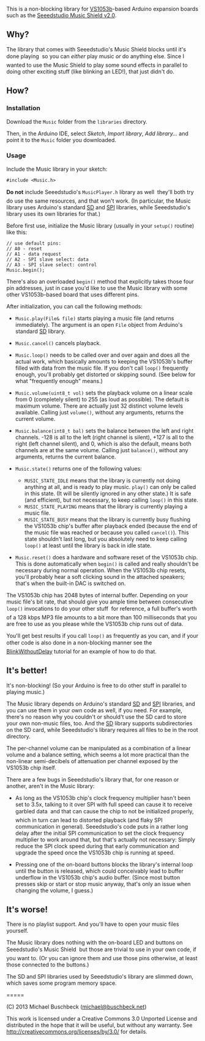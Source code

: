 This is a non-blocking library for [VS1053b](http://www.vlsi.fi/en/products/vs1053.html)-based Arduino expansion boards such as the [Seeedstudio Music Shield v2.0](http://www.seeedstudio.com/wiki/Music_Shield_V2.0).



Why?
----

The library that comes with Seeedstudio's Music Shield blocks until it's done playing  so you can *either* play music *or* do anything else. Since I wanted to use the Music Shield to play some sound effects in parallel to doing other exciting stuff (like blinking an LED!), that just didn't do.



How?
----

### Installation

Download the `Music` folder from the `libraries` directory.

Then, in the Arduino IDE, select *Sketch*, *Import library*, *Add library...* and point it to the `Music` folder you downloaded.


### Usage

Include the Music library in your sketch:

    #include <Music.h>

**Do not** include Seeedstudio's `MusicPlayer.h` library as well  they'll both try do use the same resources, and that won't work. (In particular, the Music library uses Arduino's standard [SD](http://arduino.cc/en/Reference/SD) and [SPI](http://arduino.cc/en/Reference/SPI) libraries, while Seeedstudio's library uses its own libraries for that.)

Before first use, initialize the Music library (usually in your `setup()` routine) like this:

    // use default pins:
    // A0 - reset
    // A1 - data request
    // A2 - SPI slave select: data
    // A3 - SPI slave select: control
    Music.begin();

There's also an overloaded `begin()` method that explicitly takes those four pin addresses, just in case you'd like to use the Music library with some other VS1053b-based board that uses different pins.

After initialization, you can call the following methods:

* `Music.play(File& file)` starts playing a music file (and returns immediately). The argument is an open `File` object from Arduino's standard [SD](http://arduino.cc/en/Reference/SD) library.

* `Music.cancel()` cancels playback.

* `Music.loop()` needs to be called over and over again and does all the actual work, which basically amounts to keeping the VS1053b's buffer filled with data from the music file. If you don't call `loop()` frequently enough, you'll probably get distorted or skipping sound. (See below for what "frequently enough" means.)

* `Music.volume(uint8_t vol)` sets the playback volume on a linear scale from 0 (completely silent) to 255 (as loud as possible). The default is maximum volume. There are actually just 32 distinct volume levels available. Calling just `volume()`, without any arguments, returns the current volume.

* `Music.balance(int8_t bal)` sets the balance between the left and right channels. -128 is all to the left (right channel is silent), +127 is all to the right (left channel silent), and 0, which is also the default, means both channels are at the same volume. Calling just `balance()`, without any arguments, returns the current balance.

* `Music.state()` returns one of the following values:
  * `MUSIC_STATE_IDLE` means that the library is currently not doing anything at all, and is ready to play music.  `play()` can only be called in this state. (It will be silently ignored in any other state.) It is safe (and efficient), but not necessary, to keep calling `loop()` in this state.
  * `MUSIC_STATE_PLAYING` means that the library is currently playing a music file.
  * `MUSIC_STATE_BUSY` means that the library is currently busy flushing the VS1053b chip's buffer after playback ended (because the end of the music file was reached or because you called `cancel()`). This state shouldn't last long, but you absolutely need to keep calling `loop()` at least until the library is back in idle state.

* `Music.reset()` does a hardware and software reset of the VS1053b chip. This is done automatically when `begin()` is called and really shouldn't be necessary during normal operation. When the VS1053b chip resets, you'll probably hear a soft clicking sound in the attached speakers; that's when the built-in DAC is switched on.

The VS1053b chip has 2048 bytes of internal buffer. Depending on your music file's bit rate, that should give you ample time between consecutive `loop()` invocations to do your other stuff  for reference, a full buffer's worth of a 128 kbps MP3 file amounts to a bit more than 100 milliseconds that you are free to use as you please while the VS1053b chip runs out of data.

You'll get best results if you call `loop()` as frequently as you can, and if your other code is also done in a non-blocking manner  see the [BlinkWithoutDelay](http://arduino.cc/en/Tutorial/BlinkWithoutDelay) tutorial for an example of how to do that.



It's better!
------------

It's non-blocking! (So your Arduino is free to do other stuff in parallel to playing music.)

The Music library depends on Arduino's standard [SD](http://arduino.cc/en/Reference/SD) and [SPI](http://arduino.cc/en/Reference/SPI) libraries, and you can use them in your own code as well, if you need. For example, there's no reason why you couldn't or should't use the SD card to store your own non-music files, too. And the [SD](http://arduino.cc/en/Reference/SD) library supports subdirectories on the SD card, while Seeedstudio's library requires all files to be in the root directory.

The per-channel volume can be manipulated as a combination of a linear volume and a balance setting, which seems a lot more practical than the non-linear semi-decibels of attenuation per channel exposed by the VS1053b chip itself.

There are a few bugs in Seeedstudio's library that, for one reason or another, aren't in the Music library:

* As long as the VS1053b chip's clock frequency multiplier hasn't been set to 3.5x, talking to it over SPI with full speed can cause it to receive garbled data  and that can cause the chip to not be initialized properly, which in turn can lead to distorted playback (and flaky SPI communication in general). Seeedstudio's code puts in a rather long delay after the initial SPI communication to set the clock frequency multiplier to work around that, but that's actually not necessary: Simply reduce the SPI clock speed during that early communication and upgrade the speed once the VS1053b chip is running at speed.

* Pressing one of the on-board buttons blocks the library's internal loop until the button is released, which could conceivably lead to buffer underflow in the VS1053b chip's audio buffer. (Since most button presses skip or start or stop music anyway, that's only an issue when changing the volume, I guess.)



It's worse!
-----------

There is no playlist support. And you'll have to open your music files yourself.

The Music library does nothing with the on-board LED and buttons on Seeedstudio's Music Shield  but those are trivial to use in your own code, if you want to. (Or you can ignore them and use those pins otherwise, at least those connected to the buttons.)

The SD and SPI libraries used by Seeedstudio's library are slimmed down, which saves some program memory space.


=====


(C) 2013 Michael Buschbeck (michael@buschbeck.net)

This work is licensed under a Creative Commons 3.0 Unported License and distributed in the hope that it will be useful, but without any warranty. See http://creativecommons.org/licenses/by/3.0/ for details.
